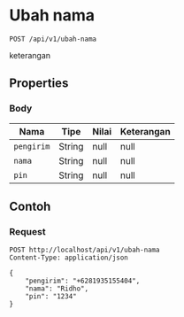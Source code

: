 # Ubah nama
```http
POST /api/v1/ubah-nama
```
keterangan
## Properties
### Body
Nama | Tipe | Nilai | Keterangan
--- | --- | --- | ---
<code>pengirim</code> | String | null | null
<code>nama</code> | String | null | null
<code>pin</code> | String | null | null
## Contoh
### Request
```http
POST http://localhost/api/v1/ubah-nama
Content-Type: application/json

{
    "pengirim": "+6281935155404",
    "nama": "Ridho",
    "pin": "1234"
}


```
